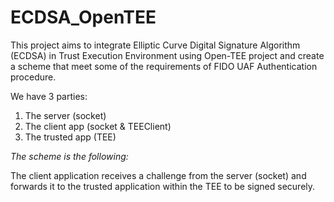 # ECDSA_OpenTEE

This project aims to integrate Elliptic Curve Digital Signature Algorithm (ECDSA) in Trust Execution Environment using Open-TEE project and create a scheme that meet some of the requirements of FIDO UAF Authentication procedure. 

We have 3 parties:
1. The server (socket)
2. The client app (socket & TEEClient)
3. The trusted app (TEE)


_The scheme is the following:_

The client application receives a challenge from the server (socket) and forwards it to the trusted application within the TEE to be           signed securely.
